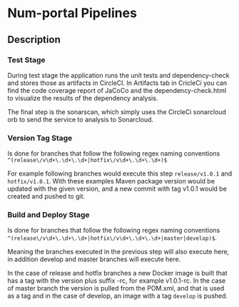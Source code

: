 # Num-portal Pipelines

## Description

### Test Stage

During test stage the application runs the unit tests and dependency-check and stores those as artifacts in CircleCI.
In Artifacts tab in CricleCi you can find the code coverage report of JaCoCo and the dependency-check.html to visualize the 
results of the dependency analysis.

The final step is the sonarscan, which simply uses the CircleCi sonarcloud orb to send the service to analysis to Sonarcloud.


### Version Tag Stage

Is done for branches that follow the following regex naming conventions `^(release\/v\d+\.\d+\.\d+|hotfix\/v\d+\.\d+\.\d+)$`

For example following branches would execute this step `release/v1.0.1` and `hotfix/v1.0.1`. With these examples
Maven package version would be updated with the given version, and a new commit with tag v1.0.1 would be created and pushed to git.

### Build and Deploy Stage

Is done for branches that follow the following regex naming conventions `^(release\/v\d+\.\d+\.\d+|hotfix\/v\d+\.\d+\.\d+|master|develop)$`.

Meaning the branches executed in the previous step will also execute here, in addition develop and master branches
will execute here.

In the case of release and hotfix branches a new Docker image is built that has a tag with the version plus suffix -rc, 
for example v1.0.1-rc. In the case of master branch the version is pulled from the POM.xml, and that is used as a tag
and in the case of develop, an image with a tag `develop` is pushed.

